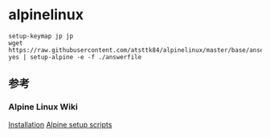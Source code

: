 # alpinelinux

```
setup-keymap jp jp
wget https://raw.githubusercontent.com/atsttk84/alpinelinux/master/base/anserfile
yes | setup-alpine -e -f ./answerfile
```

## 参考
### Alpine Linux Wiki
[Installation](https://wiki.alpinelinux.org/wiki/Installation "Installation")
[Alpine setup scripts](https://wiki.alpinelinux.org/wiki/Alpine_setup_scripts "Alpine setup scripts")

